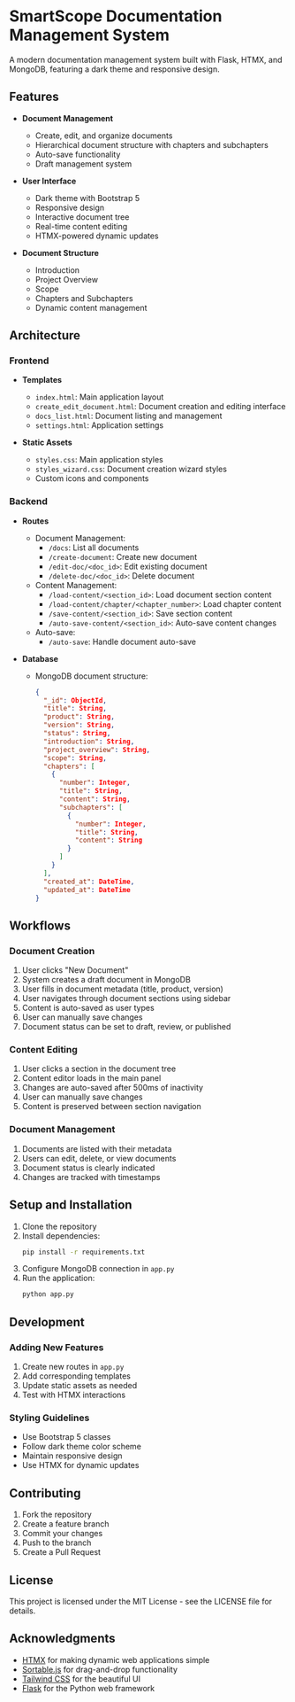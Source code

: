 # SmartScope Documentation Management System

A modern documentation management system built with Flask, HTMX, and MongoDB, featuring a dark theme and responsive design.

## Features

- **Document Management**
  - Create, edit, and organize documents
  - Hierarchical document structure with chapters and subchapters
  - Auto-save functionality
  - Draft management system

- **User Interface**
  - Dark theme with Bootstrap 5
  - Responsive design
  - Interactive document tree
  - Real-time content editing
  - HTMX-powered dynamic updates

- **Document Structure**
  - Introduction
  - Project Overview
  - Scope
  - Chapters and Subchapters
  - Dynamic content management

## Architecture

### Frontend
- **Templates**
  - `index.html`: Main application layout
  - `create_edit_document.html`: Document creation and editing interface
  - `docs_list.html`: Document listing and management
  - `settings.html`: Application settings

- **Static Assets**
  - `styles.css`: Main application styles
  - `styles_wizard.css`: Document creation wizard styles
  - Custom icons and components

### Backend
- **Routes**
  - Document Management:
    - `/docs`: List all documents
    - `/create-document`: Create new document
    - `/edit-doc/<doc_id>`: Edit existing document
    - `/delete-doc/<doc_id>`: Delete document
  - Content Management:
    - `/load-content/<section_id>`: Load document section content
    - `/load-content/chapter/<chapter_number>`: Load chapter content
    - `/save-content/<section_id>`: Save section content
    - `/auto-save-content/<section_id>`: Auto-save content changes
  - Auto-save:
    - `/auto-save`: Handle document auto-save

- **Database**
  - MongoDB document structure:
    ```json
    {
      "_id": ObjectId,
      "title": String,
      "product": String,
      "version": String,
      "status": String,
      "introduction": String,
      "project_overview": String,
      "scope": String,
      "chapters": [
        {
          "number": Integer,
          "title": String,
          "content": String,
          "subchapters": [
            {
              "number": Integer,
              "title": String,
              "content": String
            }
          ]
        }
      ],
      "created_at": DateTime,
      "updated_at": DateTime
    }
    ```

## Workflows

### Document Creation
1. User clicks "New Document"
2. System creates a draft document in MongoDB
3. User fills in document metadata (title, product, version)
4. User navigates through document sections using sidebar
5. Content is auto-saved as user types
6. User can manually save changes
7. Document status can be set to draft, review, or published

### Content Editing
1. User clicks a section in the document tree
2. Content editor loads in the main panel
3. Changes are auto-saved after 500ms of inactivity
4. User can manually save changes
5. Content is preserved between section navigation

### Document Management
1. Documents are listed with their metadata
2. Users can edit, delete, or view documents
3. Document status is clearly indicated
4. Changes are tracked with timestamps

## Setup and Installation

1. Clone the repository
2. Install dependencies:
   ```bash
   pip install -r requirements.txt
   ```
3. Configure MongoDB connection in `app.py`
4. Run the application:
   ```bash
   python app.py
   ```

## Development

### Adding New Features
1. Create new routes in `app.py`
2. Add corresponding templates
3. Update static assets as needed
4. Test with HTMX interactions

### Styling Guidelines
- Use Bootstrap 5 classes
- Follow dark theme color scheme
- Maintain responsive design
- Use HTMX for dynamic updates

## Contributing

1. Fork the repository
2. Create a feature branch
3. Commit your changes
4. Push to the branch
5. Create a Pull Request

## License

This project is licensed under the MIT License - see the LICENSE file for details.

## Acknowledgments

- [HTMX](https://htmx.org/) for making dynamic web applications simple
- [Sortable.js](https://github.com/SortableJS/Sortable) for drag-and-drop functionality
- [Tailwind CSS](https://tailwindcss.com/) for the beautiful UI
- [Flask](https://flask.palletsprojects.com/) for the Python web framework 